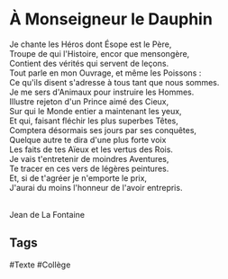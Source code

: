 
# À Monseigneur le Dauphin

Je chante les Héros dont Ésope est le Père,<br />
Troupe de qui l'Histoire, encor que mensongère,<br />
Contient des vérités qui servent de leçons.<br />
Tout parle en mon Ouvrage, et même les Poissons :<br />
Ce qu'ils disent s'adresse à tous tant que nous sommes.<br />
Je me sers d'Animaux pour instruire les Hommes.<br />
Illustre rejeton d'un Prince aimé des Cieux,<br />
Sur qui le Monde entier a maintenant les yeux,<br />
Et qui, faisant fléchir les plus superbes Têtes,<br />
Comptera désormais ses jours par ses conquêtes,<br />
Quelque autre te dira d'une plus forte voix<br />
Les faits de tes Aïeux et les vertus des Rois.<br />
Je vais t'entretenir de moindres Aventures,<br />
Te tracer en ces vers de légères peintures.<br />
Et, si de t'agréer je n'emporte le prix,<br />
J'aurai du moins l'honneur de l'avoir entrepris.<br /><br />

Jean de La Fontaine

## Tags

#Texte #Collège 
